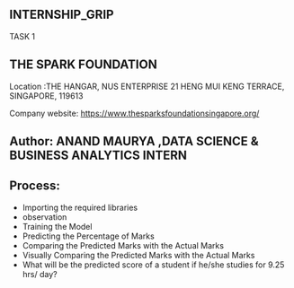 ## INTERNSHIP_GRIP
TASK 1

## THE SPARK FOUNDATION
Location :THE HANGAR, NUS ENTERPRISE 21 HENG MUI KENG TERRACE, SINGAPORE, 119613

Company website: https://www.thesparksfoundationsingapore.org/

## Author: ANAND MAURYA ,DATA SCIENCE & BUSINESS ANALYTICS INTERN

## Process:
- Importing the required libraries
- observation
- Training the Model
- Predicting the Percentage of Marks
- Comparing the Predicted Marks with the Actual Marks
- Visually Comparing the Predicted Marks with the Actual Marks
- What will be the predicted score of a student if he/she studies for 9.25 hrs/ day?
